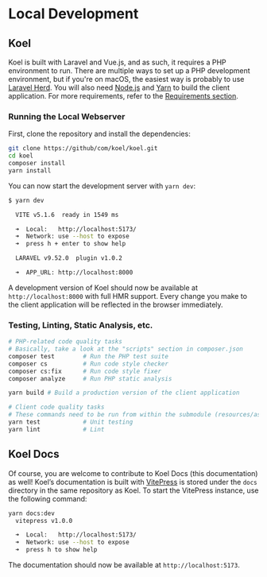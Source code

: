 # Local Development

## Koel

Koel is built with Laravel and Vue.js, and as such, it requires a PHP environment to run.
There are multiple ways to set up a PHP development environment, but if you're on macOS,
the easiest way is probably to use [Laravel Herd](https://herd.laravel.com/).
You will also need [Node.js](https://nodejs.org/) and [Yarn](https://yarnpkg.com/) to build the client application.
For more requirements, refer to the [Requirements section](./guide/getting-started#requirements).

### Running the Local Webserver

First, clone the repository and install the dependencies:

```bash
git clone https://github/com/koel/koel.git
cd koel
composer install
yarn install
```

You can now start the development server with `yarn dev`:

```bash
$ yarn dev

  VITE v5.1.6  ready in 1549 ms

  ➜  Local:   http://localhost:5173/
  ➜  Network: use --host to expose
  ➜  press h + enter to show help

  LARAVEL v9.52.0  plugin v1.0.2

  ➜  APP_URL: http://localhost:8000
```

A development version of Koel should now be available at `http://localhost:8000` with full HMR support.
Every change you make to the client application will be reflected in the browser immediately.

### Testing, Linting, Static Analysis, etc.

```bash
# PHP-related code quality tasks
# Basically, take a look at the "scripts" section in composer.json
composer test        # Run the PHP test suite
composer cs          # Run code style checker
composer cs:fix      # Run code style fixer
composer analyze     # Run PHP static analysis

yarn build # Build a production version of the client application

# Client code quality tasks
# These commands need to be run from within the submodule (resources/assets)
yarn test            # Unit testing
yarn lint            # Lint
```

## Koel Docs

Of course, you are welcome to contribute to Koel Docs (this documentation) as well!
Koel’s documentation is built with [VitePress](https://vitepress.dev/) is stored under the `docs` directory in the same repository as Koel.
To start the VitePress instance, use the following command:

```bash
yarn docs:dev
  vitepress v1.0.0

  ➜  Local:   http://localhost:5173/
  ➜  Network: use --host to expose
  ➜  press h to show help
```

The documentation should now be available at `http://localhost:5173`.

